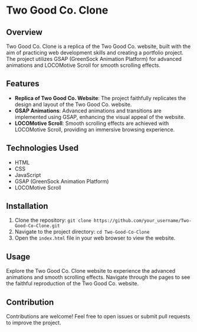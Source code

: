 # Two Good Co. Clone

## Overview
Two Good Co. Clone is a replica of the Two Good Co. website,
built with the aim of practicing web development skills and creating a portfolio project. 
The project utilizes GSAP (GreenSock Animation Platform) for advanced animations and LOCOMotive Scroll for smooth scrolling effects.

## Features
- **Replica of Two Good Co. Website**: The project faithfully replicates the design and layout of the Two Good Co. website.
- **GSAP Animations**: Advanced animations and transitions are implemented using GSAP, enhancing the visual appeal of the website.
- **LOCOMotive Scroll**: Smooth scrolling effects are achieved with LOCOMotive Scroll, providing an immersive browsing experience.

## Technologies Used
- HTML
- CSS
- JavaScript
- GSAP (GreenSock Animation Platform)
- LOCOMotive Scroll

## Installation
1. Clone the repository: `git clone https://github.com/your_username/Two-Good-Co-Clone.git`
2. Navigate to the project directory: `cd Two-Good-Co-Clone`
3. Open the `index.html` file in your web browser to view the website.

## Usage
Explore the Two Good Co. Clone website to experience the advanced animations and smooth scrolling effects. Navigate through the pages to see the faithful reproduction of the Two Good Co. website.

## Contribution
Contributions are welcome! Feel free to open issues or submit pull requests to improve the project.

